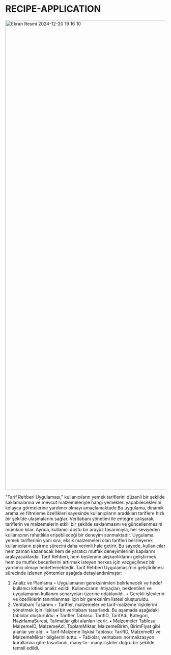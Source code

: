 # RECIPE-APPLICATION
<img width="1470" alt="Ekran Resmi 2024-12-20 19 16 10" src="https://github.com/user-attachments/assets/7d143189-61d7-4e36-a275-cf259ec43705" />



"Tarif Rehberi Uygulaması," kullanıcıların yemek
tariflerini düzenli bir şekilde saklamalarına ve mevcut
malzemeleriyle hangi yemekleri yapabileceklerini
kolayca görmelerine yardımcı olmayı amaçlamaktadır.Bu
uygulama, dinamik arama ve filtreleme özellikleri
sayesinde kullanıcıların aradıkları tariflere hızlı bir
şekilde ulaşmalarını sağlar. Veritabanı yönetimi ile
entegre çalışarak, tariflerin ve malzemelerin etkili bir
şekilde saklanmasını ve güncellenmesini mümkün kılar.
Ayrıca, kullanıcı dostu bir arayüz tasarımıyla, her
seviyeden kullanıcının rahatlıkla erişebileceği bir
deneyim sunmaktadır.
Uygulama, yemek tariflerinin yanı sıra, eksik
malzemeleri olan tarifleri belirleyerek kullanıcıların
pişirme sürecini daha verimli hale getirir. Bu sayede,
kullanıcılar hem zaman kazanacak hem de yaratıcı
mutfak deneyimlerinin kapılarını aralayacaklardır. Tarif
Rehberi, hem beslenme alışkanlıklarını geliştirmek hem
de mutfak becerilerini artırmak isteyen herkes için
vazgeçilmez bir yardımcı olmayı hedeflemektedir.
Tarif Rehberi Uygulaması'nın geliştirilmesi sürecinde
izlenen yöntemler aşağıda detaylandırılmıştır:
1. Analiz ve Planlama
◦ Uygulamanın gereksinimleri
belirlenecek ve hedef kullanıcı kitlesi
analiz edildi. Kullanıcıların ihtiyaçları,
beklentileri ve uygulamanın kullanım
senaryoları üzerine odaklanıldı.
◦ Gerekli işlevlerin ve özelliklerin
tanımlanması için bir gereksinim listesi
oluşturuldu.
2. Veritabanı Tasarımı
◦ Tarifler, malzemeler ve tarif-malzeme
ilişkilerini yönetmek için ilişkisel bir
veritabanı tasarlandı. Bu aşamada
aşağıdaki tablolar oluşturuldu:
▪ Tarifler Tablosu: TarifID,
TarifAdi, Kategori,
HazirlamaSuresi, Talimatlar gibi
alanları içerir.
▪ Malzemeler Tablosu:
MalzemeID, MalzemeAdi,
ToplamMiktar, MalzemeBirim,
BirimFiyat gibi alanlar yer aldı.
▪ Tarif-Malzeme İlişkisi
Tablosu: TarifID, MalzemeID
ve MalzemeMiktar bilgilerini
tuttu.
◦ Tablolar, veritabanı normalizasyon
kurallarına göre tasarlandı, many-to-
many ilişkiler doğru bir şekilde temsil
edildi.
